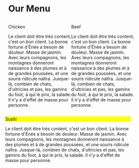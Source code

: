 <!DOCTYPE html>
<html>
<head>

<title>module 2</title>
<link rel="stylesheet" type="text/css" href="style.css">
<style>
* {
    box-sizing: border-box;
  }
  
  body{
      margin: 0;
      padding: 0;
    font-family: "Comic Sans MS", cursive, sans-serif;
  }
  
  .row{
    margin-top: 5%;
    margin-bottom: 5%;
  }
  
  h1 {
    margin-bottom: 15px;
    text-align: center;
    color: #ff4532;
    font-size: 50px;
  }
  
  
  .box{
    width: 100%;
    overflow: none;
  }
  
  
  .content-name{
    overflow: none;
    text-align: center;
    border: 4px solid rgb(0, 0, 0);
    width: 100px;
    height: 40px;
    padding: 5px;
    float: right;
    margin-right: 36px;
    margin-top: 0px;
    font-weight: bold;
    position: relative;
  }
  
  .content{
    border: 5px solid rgb(85, 14, 14);
    width: 90%;
    height: auto;
    margin: 2.5%;
    color: black
  }
  
  .name1{
    background-color: #3cff00;
  }
  
  .name2{
    color: white;
    background-color: #085bf5;
  }
  .name3{
    background-color: #FFFF00;
  }
  
  
  /********** big devices only **********/
  @media screen and (min-width: 992px) {
    .col-lg-4 {
        float: left;
      width: 33.33%;
    }
  }

  /************ small devices only ***********/
  @media screen and (min-width: 0px) and (max-width: 700px) {
    .col-sm-12 {
        float: left;
        width: 100%;
        
    }
  }
  /********** Medium devices only **********/
@media screen and (min-width: 768px) and (max-width: 991px) {
  .col-md-6,.col-md-12 {
    float: left;
  }
  .col-md-6 {
    width: 50%;
  }
  .col-md-12 {
    margin-left: -10px;
    width: 100%;
  }    
  .name3 {
    margin-right: 65px;
    width: 100px;
  }
}</style>
</head>
<body>
<h1>Our Menu</h1>



<div class="col-lg-4 col-md-6 col-sm-12">
  	<div class="box">
  		<p class="content-name name1">Chicken</p>
  		<p class="content">Le client doit être très content, c'est un bon client. La bonne fortune d'Énée a besoin de douleur. Masse de jasmin. Avec leurs compagnons, les montagnes donneront naissance à des plumes et à de grandes poussées, et une souris ridicule naîtra. Jusque-là, combien de chats, d'ultricies et pas, les gamins du foot, à qui le prix, la salade. Il n'y a d'effet de masse pour personne.</p>
  	</div>
  </div>

  <div class="col-lg-4 col-md-6 col-sm-12">
  	<div class="box">
   		<p class="content-name name2">Beef</p>
   		<p class="content">Le client doit être très content, c'est un bon client. La bonne fortune d'Énée a besoin de douleur. Masse de jasmin. Avec leurs compagnons, les montagnes donneront naissance à des plumes et à de grandes poussées, et une souris ridicule naîtra. Jusque-là, combien de chats, d'ultricies et pas, les gamins du foot, à qui le prix, la salade. Il n'y a d'effet de masse pour personne.</p>
  	</div>
  </div>

  <div class="col-lg-4 col-md-12 col-sm-12">
  	<div class="box">
  		<p class="content-name name3">Sushi</p>
  		<p class="content">Le client doit être très content, c'est un bon client. La bonne fortune d'Énée a besoin de douleur. Masse de jasmin. Avec leurs compagnons, les montagnes donneront naissance à des plumes et à de grandes poussées, et une souris ridicule naîtra. Jusque-là, combien de chats, d'ultricies et pas, les gamins du foot, à qui le prix, la salade. Il n'y a d'effet de masse pour personne.</p>
  	</div>	
  </div>

</body>
</html>
